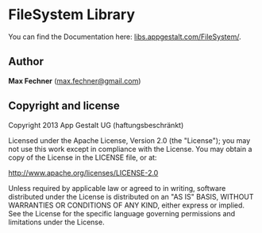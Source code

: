 # FileSystem Library

You can find the Documentation here: 
[libs.appgestalt.com/FileSystem/](http://libs.appgestalt.com/FileSystem/).




Author
-------
**Max Fechner** (max.fechner@gmail.com)






Copyright and license
---------------------

Copyright 2013 App Gestalt UG (haftungsbeschränkt)

Licensed under the Apache License, Version 2.0 (the "License");
you may not use this work except in compliance with the License.
You may obtain a copy of the License in the LICENSE file, or at:

   http://www.apache.org/licenses/LICENSE-2.0

Unless required by applicable law or agreed to in writing, software
distributed under the License is distributed on an "AS IS" BASIS,
WITHOUT WARRANTIES OR CONDITIONS OF ANY KIND, either express or implied.
See the License for the specific language governing permissions and
limitations under the License.

